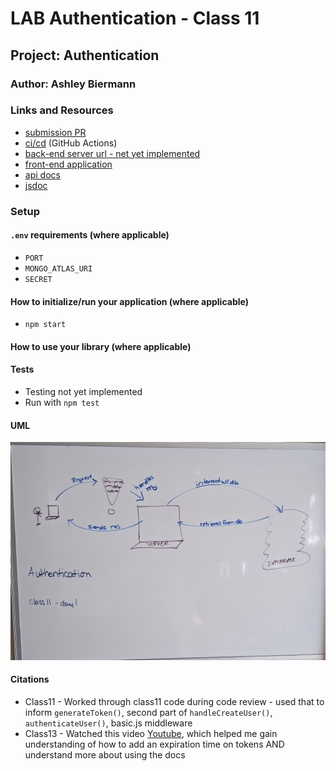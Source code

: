 # LAB Authentication - Class 11

## Project: Authentication

### Author: Ashley Biermann

### Links and Resources

- [submission PR](https://github.com/401-advanced-javascript-ashley-biermann/auth-server/pull/)
- [ci/cd](https://github.com/401-advanced-javascript-ashley-biermann/notes/tree/master/.github/workflows) (GitHub Actions)
- [back-end server url - net yet implemented]()
- [front-end application]()
- [api docs]()
- [jsdoc]()

### Setup

#### `.env` requirements (where applicable)

- `PORT`
- `MONGO_ATLAS_URI`
- `SECRET`

#### How to initialize/run your application (where applicable)

- `npm start`

#### How to use your library (where applicable)

#### Tests
- Testing not yet implemented
- Run with `npm test `

#### UML

![UML class 11](images/uml-auth-server.jpg)

#### Citations
- Class11 - Worked through class11 code during code review - used that to inform `generateToken()`, second part of `handleCreateUser()`, `authenticateUser()`, basic.js middleware
- Class13 - Watched this video [Youtube](https://www.youtube.com/watch?v=7nafaH9SddU), which helped me gain understanding of how to add an expiration time on tokens AND understand more about using the docs